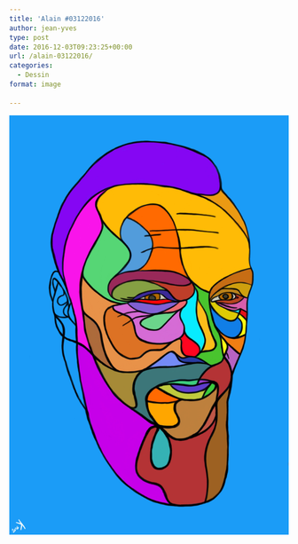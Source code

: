 ```yaml
---
title: 'Alain #03122016'
author: jean-yves
type: post
date: 2016-12-03T09:23:25+00:00
url: /alain-03122016/
categories:
  - Dessin
format: image

---
```

![Alain #03122016](./Alain.jpg)
